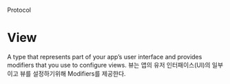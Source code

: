 Protocol
# View

A type that represents part of your app’s user interface and provides modifiers that you use to configure views.
뷰는 앱의 유저 인터패이스(UI)의 일부이고  뷰를 설정하기위해 Modifiers를 제공한다.  
